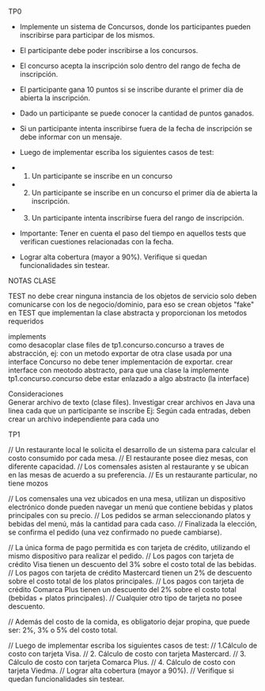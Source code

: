 TP0
- Implemente un sistema de Concursos, donde los participantes pueden inscribirse para participar de los mismos.
-  El participante debe poder inscribirse a los concursos.
-  El concurso acepta la inscripción solo dentro del rango de fecha de inscripción.
-  El participante gana 10 puntos si se inscribe durante el primer día de abierta la inscripción.


-  Dado un participante se puede conocer la cantidad de puntos ganados.
-  Si un participante intenta inscribirse fuera de la fecha de inscripción se debe informar con un mensaje.


-  Luego de implementar escriba los siguientes casos de test:
-  1. Un participante se inscribe en un concurso
-  2. Un participante se inscribe en un concurso el primer día de abierta la inscripción.
-  3. Un participante intenta inscribirse fuera del rango de inscripción.


-  Importante: Tener en cuenta el paso del tiempo en aquellos tests que verifican cuestiones relacionadas con la fecha.
-  Lograr alta cobertura (mayor a 90%). Verifique si quedan funcionalidades sin testear.



NOTAS CLASE

 TEST no debe crear ninguna instancia de los objetos de servicio
 solo deben comunicarse con los de negocio/dominio, para eso se crean objetos "fake" en TEST que implementan la clase abstracta y proporcionan los metodos requeridos

 implements     
  como desacoplar clase files de tp1.concurso.concurso a traves de abstracción, ej: con un metodo exportar de otra clase usada por una interface
  Concurso no debe tener implementación de exportar.
  crear interface con meotodo abstracto, para que una clase la implemente
  tp1.concurso.concurso debe estar enlazado a algo abstracto (la interface)

Consideraciones     
Generar archivo de texto (clase files). Investigar crear archivos en Java
  una linea cada que un participante se inscribe
  Ej: Según cada entradas, deben crear un archivo independiente para cada uno



TP1

//    Un restaurante local le solicita el desarrollo de un sistema para calcular el costo consumido por cada mesa.
//    El restaurante posee diez mesas, con diferente capacidad.
//    Los comensales asisten al restaurante y se ubican en las mesas de acuerdo a su preferencia.
//    Es un restaurante particular, no tiene mozos

//    Los comensales una vez ubicados en una mesa, utilizan un dispositivo electrónico donde pueden navegar un menú que contiene bebidas y platos principales con su precio.
//    Los pedidos se arman seleccionando platos y bebidas del menú, más la cantidad para cada caso.
//    Finalizada la elección, se confirma el pedido (una vez confirmado no puede cambiarse).

//    La única forma de pago permitida es con tarjeta de crédito, utilizando el mismo dispositivo para realizar el pedido.
//    Los pagos con tarjeta de crédito Visa tienen un descuento del 3% sobre el costo total de las bebidas.
//    Los pagos con tarjeta de crédito Mastercard tienen un 2% de descuento sobre el costo total de los platos principales.
//    Los pagos con tarjeta de crédito Comarca Plus tienen un descuento del 2% sobre el costo total (bebidas + platos principales).
//    Cualquier otro tipo de tarjeta no posee descuento.

//    Además del costo de la comida, es obligatorio dejar propina, que puede ser: 2%, 3% o 5% del costo total.


//    Luego de implementar escriba los siguientes casos de test:
//    1.Cálculo de costo con tarjeta Visa.
//    2. Cálculo de costo con tarjeta Mastercard.
//    3. Cálculo de costo con tarjeta Comarca Plus.
//    4. Cálculo de costo con tarjeta Viedma.
//    Lograr alta cobertura (mayor a 90%).
//    Verifique si quedan funcionalidades sin testear.